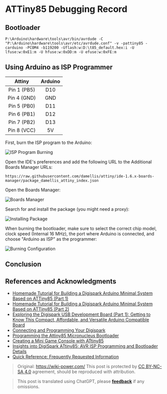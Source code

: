 # ATTiny85 Debugging Record

## Bootloader

```shell
P:\Arduino\hardware\tools\avr/bin/avrdude -C "P:\Arduino\hardware\tools\avr/etc/avrdude.conf" -v -pattiny85 -carduino -PCOM4 -b119200 -Uflash:w:D:\t85_default.hex:i -U lfuse:w:0xE1:m -U hfuse:w:0xDD:m -U efuse:w:0xFE:m
```

## Using Arduino as ISP Programmer

|   Attiny    | Arduino |
| :---------: | :-----: |
| Pin 1 (PB5) |   D10   |
| Pin 4 (GND) |   GND   |
| Pin 5 (PB0) |   D11   |
| Pin 6 (PB1) |   D12   |
| Pin 7 (PB2) |   D13   |
| Pin 8 (VCC) |   5V    |

First, burn the ISP program to the Arduino:

![ISP Program Burning](https://media.wiki-power.com/img/20200426144425.png)

Open the IDE's preferences and add the following URL to the Additional Boards Manager URLs:

```
https://raw.githubusercontent.com/damellis/attiny/ide-1.6.x-boards-manager/package_damellis_attiny_index.json
```

Open the Boards Manager:

![Boards Manager](https://media.wiki-power.com/img/20200426144642.png)

Search for and install the package (you might need a proxy):

![Installing Package](https://media.wiki-power.com/img/20200426144732.png)

When burning the bootloader, make sure to select the correct chip model, clock speed (Internal 16 MHz), the port where Arduino is connected, and choose "Arduino as ISP" as the programmer:

![Burning Configuration](https://media.wiki-power.com/img/20200426144834.png)

## Conclusion

## References and Acknowledgments

- [Homemade Tutorial for Building a Digispark Arduino Minimal System Based on ATTiny85 (Part 1)](https://blog.csdn.net/Argon_Ghost/article/details/103637870?depth_1-utm_source=distribute.pc_relevant.none-task-blog-BlogCommendFromBaidu-4&utm_source=distribute.pc_relevant.none-task-blog-BlogCommendFromBaidu-4)
- [Homemade Tutorial for Building a Digispark Arduino Minimal System Based on ATTiny85 (Part 2)](https://blog.csdn.net/Argon_Ghost/article/details/103859931)
- [Exploring the Digispark USB Development Board (Part 1): Getting to Know This Compact, Affordable, and Versatile Arduino Compatible Board](https://zhuanlan.zhihu.com/p/73336394)
- [Connecting and Programming Your Digispark](http://digistump.com/wiki/digispark/tutorials/connecting)
- [Programming the Attiny85 Micronucleus Bootloader](http://iremo-tw.blogspot.com/2018/03/attiny85-micronucleus-bootloader.html)
- [Creating a Mini Game Console with ATtiny85](https://www.jianshu.com/p/55e86b4e0194)
- [Insights into DigiSpark ATtiny85: AVR ISP Programming and Bootloader Details](http://blog.sina.com.cn/s/blog_6566538d0102w6qk.html)
- [Quick Reference: Frequently Requested Information](http://digistump.com/wiki/digispark/quickref)

> Original: <https://wiki-power.com/>
> This post is protected by [CC BY-NC-SA 4.0](https://creativecommons.org/licenses/by/4.0/deed.en) agreement, should be reproduced with attribution.

> This post is translated using ChatGPT, please [**feedback**](https://github.com/linyuxuanlin/Wiki_MkDocs/issues/new) if any omissions.

